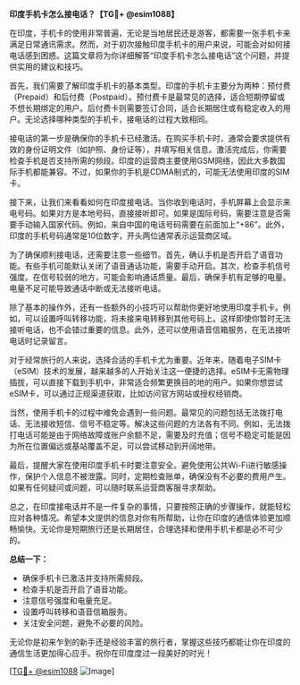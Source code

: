 **印度手机卡怎么接电话？【TG💪+ @esim1088】**

在印度，手机卡的使用非常普遍，无论是当地居民还是游客，都需要一张手机卡来满足日常通讯需求。然而，对于初次接触印度手机卡的用户来说，可能会对如何接电话感到困惑。这篇文章将为你详细解答“印度手机卡怎么接电话”这个问题，并提供实用的建议和技巧。

首先，我们需要了解印度手机卡的基本类型。印度的手机卡主要分为两种：预付费（Prepaid）和后付费（Postpaid）。预付费卡是最常见的选择，适合短期停留或不想长期绑定的用户。后付费卡则需要签订合同，适合长期居住或有稳定收入的用户。无论选择哪种类型的手机卡，接电话的过程大致相同。

接电话的第一步是确保你的手机卡已经激活。在购买手机卡时，通常会要求提供有效的身份证明文件（如护照、身份证等），并填写相关信息。激活完成后，你需要检查手机是否支持所需的频段。印度的运营商主要使用GSM网络，因此大多数国际手机都能兼容。不过，如果你的手机是CDMA制式的，可能无法使用印度的SIM卡。

接下来，让我们来看看如何在印度接电话。当你收到电话时，手机屏幕上会显示来电号码。如果对方是本地号码，直接接听即可。如果是国际号码，需要注意是否需要手动输入国家代码。例如，来自中国的电话号码需要在前面加上“+86”。此外，印度的手机号码通常是10位数字，开头两位通常表示运营商区域。

为了确保顺利接电话，还需要注意一些细节。首先，确认手机是否开启了语音功能。有些手机可能默认关闭了语音通话功能，需要手动开启。其次，检查手机信号强度。在信号较弱的地方，可能会影响通话质量。最后，确保手机有足够的电量。电量不足可能导致通话中断或无法接听电话。

除了基本的操作外，还有一些额外的小技巧可以帮助你更好地使用印度手机卡。例如，可以设置呼叫转移功能，将未接来电转移到其他号码上。这样即使你暂时无法接听电话，也不会错过重要的信息。此外，还可以使用语音信箱服务，在无法接听电话时记录留言。

对于经常旅行的人来说，选择合适的手机卡尤为重要。近年来，随着电子SIM卡（eSIM）技术的发展，越来越多的人开始关注这一便捷的选择。eSIM卡无需物理插拔，可以直接下载到手机中，非常适合频繁更换目的地的用户。如果你想尝试eSIM卡，可以通过正规渠道获取，比如访问官方网站或授权经销商。

当然，使用手机卡的过程中难免会遇到一些问题。最常见的问题包括无法拨打电话、无法接收短信、信号不稳定等。解决这些问题的方法各有不同。例如，无法拨打电话可能是由于网络故障或账户余额不足，需要及时充值；信号不稳定可能是因为所在位置偏远或基站覆盖不足，可以尝试移动到开阔地带。

最后，提醒大家在使用印度手机卡时要注意安全。避免使用公共Wi-Fi进行敏感操作，保护个人信息不被泄露。同时，定期检查账单，确保没有不必要的费用产生。如果有任何疑问或问题，可以随时联系运营商客服寻求帮助。

总之，在印度接电话并不是一件复杂的事情，只要按照正确的步骤操作，就能轻松应对各种情况。希望本文提供的信息对你有所帮助，让你在印度的通信体验更加顺畅愉快。无论你是短期旅行还是长期居住，合理选择和使用手机卡都是必不可少的。

**总结一下：**
- 确保手机卡已激活并支持所需频段。
- 检查手机是否开启了语音功能。
- 注意信号强度和电量充足。
- 设置呼叫转移和语音信箱服务。
- 关注安全问题，避免不必要的风险。

无论你是初来乍到的新手还是经验丰富的旅行者，掌握这些技巧都能让你在印度的通信生活更加得心应手。祝你在印度度过一段美好的时光！

[[TG💪+ @esim1088](https://t.me/s/esim1088) ![Image](https://i.postimg.cc/4NQfJmqS/Snipaste-2025-05-13-00-14-12.png)]